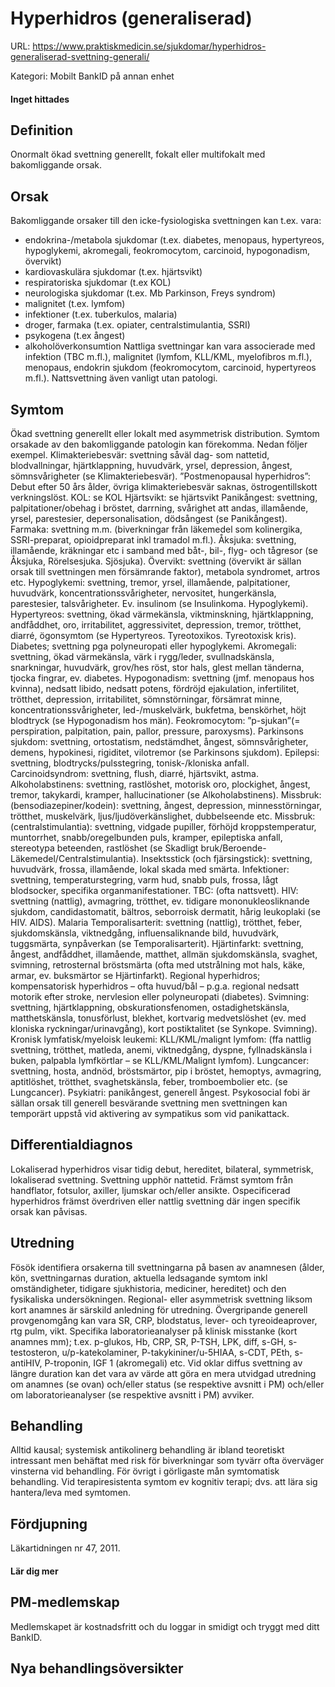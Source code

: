 # Hyperhidros (generaliserad)

URL: https://www.praktiskmedicin.se/sjukdomar/hyperhidros-generaliserad-svettning-generali/



Kategori: Mobilt BankID på annan enhet

#### Inget hittades

## Definition

Onormalt ökad svettning generellt, fokalt eller multifokalt med bakomliggande orsak.

## Orsak

Bakomliggande orsaker till den icke-fysiologiska svettningen kan t.ex. vara:
- endokrina-/metabola sjukdomar (t.ex. diabetes, menopaus, hypertyreos, hypoglykemi, akromegali, feokromocytom, carcinoid, hypogonadism, övervikt)
- kardiovaskulära sjukdomar (t.ex. hjärtsvikt)
- respiratoriska sjukdomar (t.ex KOL)
- neurologiska sjukdomar (t.ex. Mb Parkinson, Freys syndrom)
- malignitet (t.ex. lymfom)
- infektioner (t.ex. tuberkulos, malaria)
- droger, farmaka (t.ex. opiater, centralstimulantia, SSRI)
- psykogena (t.ex ångest)
- alkoholöverkonsumtion
Nattliga svettningar kan vara associerade med infektion (TBC m.fl.), malignitet (lymfom, KLL/KML, myelofibros m.fl.), menopaus, endokrin sjukdom (feokromocytom, carcinoid, hypertyreos m.fl.). Nattsvettning även vanligt utan patologi.

## Symtom

Ökad svettning generellt eller lokalt med asymmetrisk distribution. Symtom orsakade av den bakomliggande patologin kan förekomma. Nedan följer exempel.
Klimakteriebesvär: svettning såväl dag- som nattetid, blodvallningar, hjärtklappning, huvudvärk, yrsel, depression, ångest, sömnsvårigheter (se Klimakteriebesvär).
”Postmenopausal hyperhidros”: Debut efter 50 års ålder, övriga klimakteriebesvär saknas, östrogentillskott verkningslöst.
KOL: se KOL
Hjärtsvikt: se hjärtsvikt
Panikångest: svettning, palpitationer/obehag i bröstet, darrning, svårighet att andas, illamående, yrsel, parestesier, depersonalisation, dödsångest (se Panikångest).
Farmaka: svettning m.m. (biverkningar från läkemedel som kolinergika, SSRI-preparat, opioidpreparat inkl tramadol m.fl.).
Åksjuka: svettning, illamående, kräkningar etc i samband med båt-, bil-, flyg- och tågresor (se Åksjuka, Rörelsesjuka. Sjösjuka).
Övervikt: svettning (övervikt är sällan orsak till svettningen men försämrande faktor), metabola syndromet, artros etc.
Hypoglykemi: svettning, tremor, yrsel, illamående, palpitationer, huvudvärk, koncentrationssvårigheter, nervositet, hungerkänsla, parestesier, talsvårigheter. Ev. insulinom (se Insulinkoma. Hypoglykemi).
Hypertyreos: svettning, ökad värmekänsla, viktminskning, hjärtklappning, andfåddhet, oro, irritabilitet, aggressivitet, depression, tremor, trötthet, diarré, ögonsymtom (se Hypertyreos. Tyreotoxikos. Tyreotoxisk kris).
Diabetes; svettning pga polyneuropati eller hypoglykemi.
Akromegali: svettning, ökad värmekänsla, värk i rygg/leder, svullnadskänsla, snarkningar, huvudvärk, grov/hes röst, stor hals, glest mellan tänderna, tjocka fingrar, ev. diabetes.
Hypogonadism: svettning (jmf. menopaus hos kvinna), nedsatt libido, nedsatt potens, fördröjd ejakulation, infertilitet, trötthet, depression, irritabilitet, sömnstörningar, försämrat minne, koncentrationssvårigheter, led-/muskelvärk, bukfetma, benskörhet, höjt blodtryck (se Hypogonadism hos män).
Feokromocytom: ”p-sjukan”(= perspiration, palpitation, pain, pallor, pressure, paroxysms).
Parkinsons sjukdom: svettning, ortostatism, nedstämdhet, ångest, sömnsvårigheter, demens, hypokinesi, rigiditet, vilotremor (se Parkinsons sjukdom).
Epilepsi: svettning, blodtrycks/pulsstegring, tonisk-/kloniska anfall.
Carcinoidsyndrom: svettning, flush, diarré, hjärtsvikt, astma.
Alkoholabstinens: svettning, rastlöshet, motorisk oro, plockighet, ångest, tremor, takykardi, kramper, hallucinationer (se Alkoholabstinens).
Missbruk: (bensodiazepiner/kodein): svettning, ångest, depression, minnesstörningar, trötthet, muskelvärk, ljus/ljudöverkänslighet, dubbelseende etc.
Missbruk: (centralstimulantia): svettning, vidgade pupiller, förhöjd kroppstemperatur, muntorrhet, snabb/oregelbunden puls, kramper, epileptiska anfall, stereotypa beteenden, rastlöshet (se Skadligt bruk/Beroende-Läkemedel/Centralstimulantia).
Insektsstick (och fjärsingstick): svettning, huvudvärk, frossa, illamående, lokal skada med smärta.
Infektioner: svettning, temperaturstegring, varm hud, snabb puls, frossa, lågt blodsocker, specifika organmanifestationer. TBC: (ofta nattsvett). HIV: svettning (nattlig), avmagring, trötthet, ev. tidigare mononukleosliknande sjukdom, candidastomatit, bältros, seborroisk dermatit, hårig leukoplaki (se HIV. AIDS). Malaria
Temporalisarterit: svettning (nattlig), trötthet, feber, sjukdomskänsla, viktnedgång, influensaliknande bild, huvudvärk, tuggsmärta, synpåverkan (se Temporalisarterit).
Hjärtinfarkt: svettning, ångest, andfåddhet, illamående, matthet, allmän sjukdomskänsla, svaghet, svimning, retrosternal bröstsmärta (ofta med utstrålning mot hals, käke, armar, ev. buksmärtor se Hjärtinfarkt).
Regional hyperhidros; kompensatorisk hyperhidros – ofta huvud/bål – p.g.a. regional nedsatt motorik efter stroke, nervlesion eller polyneuropati (diabetes).
Svimning: svettning, hjärtklappning, obskurationsfenomen, ostadighetskänsla, matthetskänsla, tonusförlust, blekhet, kortvarig medvetslöshet (ev. med kloniska ryckningar/urinavgång), kort postiktalitet (se Synkope. Svimning).
Kronisk lymfatisk/myeloisk leukemi: KLL/KML/malignt lymfom: (ffa nattlig svettning, trötthet, matleda, anemi, viktnedgång, dyspne, fyllnadskänsla i buken, palpabla lymfkörtlar – se KLL/KML/Malignt lymfom).
Lungcancer: svettning, hosta, andnöd, bröstsmärtor, pip i bröstet, hemoptys, avmagring, aptitlöshet, trötthet, svaghetskänsla, feber, tromboembolier etc. (se Lungcancer).
Psykiatri: panikångest, generell ångest. Psykosocial fobi är sällan orsak till generell besvärande svettning men svettningen kan temporärt uppstå vid aktivering av sympatikus som vid panikattack.

## Differentialdiagnos

Lokaliserad hyperhidros visar tidig debut, hereditet, bilateral, symmetrisk, lokaliserad svettning. Svettning upphör nattetid. Främst symtom från handflator, fotsulor, axiller, ljumskar och/eller ansikte. Ospecificerad hyperhidros främst överdriven eller nattlig svettning där ingen specifik orsak kan påvisas.

## Utredning

Fösök identifiera orsakerna till svettningarna på basen av anamnesen (ålder, kön, svettningarnas duration, aktuella ledsagande symtom inkl omständigheter, tidigare sjukhistoria, mediciner, hereditet) och den fysikaliska undersökningen. Regional- eller asymmetrisk svettning liksom kort anamnes är särskild anledning för utredning.
Övergripande generell provgenomgång kan vara SR, CRP, blodstatus, lever- och tyreoideaprover, rtg pulm, vikt. Specifika laboratorieanalyser på klinisk misstanke (kort anamnes mm); t.ex. p-glukos, Hb, CRP, SR, P-TSH, LPK, diff, s-GH, s-testosteron, u/p-katekolaminer, P-takykininer/u-5HIAA, s-CDT, PEth, s-antiHIV, P-troponin, IGF 1 (akromegali) etc. Vid oklar diffus svettning av längre duration kan det vara av värde att göra en mera utvidgad utredning om anamnes (se ovan) och/eller status (se respektive avsnitt i PM) och/eller om laboratorieanalyser (se respektive avsnitt i PM) avviker.

## Behandling

Alltid kausal; systemisk antikolinerg behandling är ibland teoretiskt intressant men behäftat med risk för biverkningar som tyvärr ofta överväger vinsterna vid behandling. För övrigt i görligaste mån symtomatisk behandling.
Vid terapiresistenta symtom ev kognitiv terapi; dvs. att lära sig hantera/leva med symtomen.

## Fördjupning

Läkartidningen nr 47, 2011.

#### Lär dig mer

## PM-medlemskap

Medlemskapet är kostnadsfritt och du loggar in smidigt och tryggt med ditt BankID.

## Nya behandlingsöversikter

